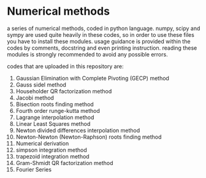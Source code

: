 # Numerical methods
a series of numerical methods, coded in python language. numpy, scipy and sympy are used quite heavily in these codes, so in order to use these files you have to install these modules. usage guidance is provided within the codes by comments, docstring and even printing instruction. reading these modules is strongly recommended to avoid any possible errors.

codes that are uploaded in this repository are:
1) Gaussian Elimination with Complete Pivoting (GECP) method
2) Gauss sidel method
3) Householder QR factorization method
4) Jacobi method
5) Bisection roots finding method
6) Fourth order runge-kutta method
7) Lagrange interpolation method
8) Linear Least Squares method
9) Newton divided differences interpolation method
10) Newton-Newton (Newton-Raphson) roots finding method
11) Numerical derivation
12) simpson integration method
13) trapezoid integration method
14) Gram-Shmidt QR factorization method
15) Fourier Series
